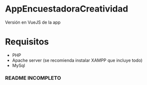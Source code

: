 # AppEncuestadoraCreatividad
Versión en VueJS de la app

# Requisitos

  - PHP
  - Apache server (se recomienda instalar XAMPP que incluye todo)
  - MySql

  ### README INCOMPLETO
  